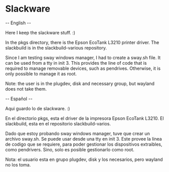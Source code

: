 # Slackware

-- English --

Here I keep the slackware stuff. :)

In the pkgs directory, there is the Epson EcoTank L3210 printer driver. The slackbuild is in the slackbuild-various repository.

Since I am testing sway windows manager, I had to create a sway.sh file.
It can be used from a tty in init 3. 
This provides the line of code that is required to manage removable devices, such as pendrives.
Otherwise, it is only possible to manage it as root. 

Note: the user is in the plugdev, disk and necessary group, but wayland does not take them.

-- Español --

Aqui guardo lo de slackware. :)

En el directorio pkgs, esta el driver de la impresora Epson EcoTank L3210. El slackbuild, esta en el repositorio slackbuild-varios.

Dado que estoy probando sway windows manager, tuve que crear un archivo sway.sh.
Se puede usar desde una tty en init 3. 
Este provee la línea de codigo que se requiere, para poder gestionar los dispositivos extraibles, como pendrivers. Sino, solo es posible gestionarlo como root. 

Nota: el usuario esta en grupo plugdev, disk y los necesarios, pero wayland no los toma.
